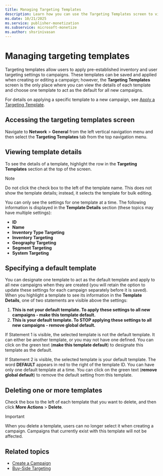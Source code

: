 ```yaml
---
title: Managing Targeting Templates
description: Learn how you can use the Targeting Templates screen to view the details of each template and choose one template to act as the default for all new campaigns. 
ms.date: 10/21/2025
ms.service: publisher-monetization
ms.subservice: microsoft-monetize
ms.author: shsrinivasan
---
```



# Managing targeting templates

Targeting templates allow users to apply pre-established inventory and user targeting settings to campaigns. These templates can be saved and applied when creating or editing a campaign; however, the **Targeting Templates** screen is the only place where you can view the details of each template and choose one template to act as the default for all new campaigns.

For details on applying a specific template to a new campaign, see [Apply a Targeting Template](apply-a-targeting-template.md).

## Accessing the targeting templates screen

Navigate to **Network** > **General** from the left vertical navigation menu and then select the **Targeting Templates** tab from the top navigation menu.

## Viewing template details

To see the details of a template, highlight the row in the **Targeting Templates** section at the top of the screen.

> [!NOTE]
> Do not click the check box to the left of the template name. This does not show the template details; instead, it selects the template for bulk editing.

You can only see the settings for one template at a time. The following information is displayed in the **Template Details** section (these topics may have multiple settings):

- **ID**
- **Name**
- **Inventory Type Targeting**
- **Inventory Targeting**
- **Geography Targeting**
- **Segment Targeting**
- **System Targeting**

<!--
- **ID**
- **Name**
- **Supply types**
- **Quality**
- **Categories**
- **Sources**
- **Domains**
- **User Frequency**
- **Geography**
- **Daypart**
- **Segment**
- **Demographics**
- **System (OS and Browsers)**
-->

## Specifying a default template

You can designate one template to act as the default template and apply to all new campaigns when they are created (you will retain the option to update these settings for each campaign separately before it is saved). When you highlight a template to see its information in the **Template Details**, one of two statements are visible above the settings:

1. **This is not your default template. To apply these settings to all new campaigns - make this template default.**
1. **This is your default template. To STOP applying these settings to all new campaigns - remove global default.**

If Statement 1 is visible, the selected template is not the default template. It can either be another template, or you may not have one defined. You can click on the green text (**make this template default**) to designate this template as the default.

If Statement 2 is visible, the selected template is your default template. The word **DEFAULT** appears in red to the right of the template ID. You can have only one default template at a time. You can click on the green text (**remove global default**) to remove the default setting from this template.

## Deleting one or more templates

Check the box to the left of each template that you want to delete, and then click **More Actions** \> **Delete**.

> [!IMPORTANT]
> When you delete a template, users can no longer select it when creating a campaign. Campaigns that currently exist with this template will not be affected.

## Related topics

- [Create a Campaign](create-a-campaign.md)
- [Buy-Side Targeting](buy-side-targeting.md)